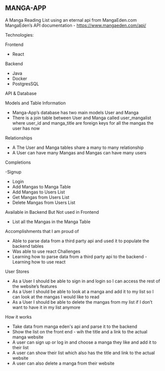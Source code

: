 ## MANGA-APP 

A Manga Reading List using an eternal api from MangaEden.com 
MangaEden’s API  documentation - https://www.mangaeden.com/api/

Technologies: 

Frontend
- React 

Backend
- Java
-	Docker
-	PostgresSQL


API & Database 

Models and Table Information
-	Manga-App’s database has two main models User and Manga
-	There is a join table between User and Manga called user_mangalist where user_id and manga_title are foreign keys for all the mangas the user has now

Relationships
-	A The User and Manga tables share a many to many relationship
-	A User can have many Mangas and Mangas can have many users


Completions

-Signup
-	Login
-	Add Mangas to Manga Table
-	Add Mangas to Users List
-	Get Mangas from Users List
-	Delete Mangas from Users List 

Available in Backend But Not used in Frontend
-	List all the Mangas in the Manga Table

Accomplishments that I am proud of
-	Able to parse data from a third party api and used it to populate the backend tables
-	Was able to use react 
Challenges
-	Learning how to parse data from a third party api to the backend
-Learning how to use react 

User Stores
-	As a User I should be able to sign in and login so I can access the rest of the website’s features
-	As a User I should be able to look at a manga and add it to my list so I can look at the mangas I would like to read
-	As a User I should be able to delete the mangas from my list if I don’t want to have it in my list anymore

How it works
- Take data from manga eden's api and parse it to the backend 
- Show the list on the front end - wih the title and a link to the actual manga website
- A user can sign up or log in and choose a manga they like and add it to their list
- A user can show their list which also has the title and link to the actual website
- A user can also delete a manga from their website









